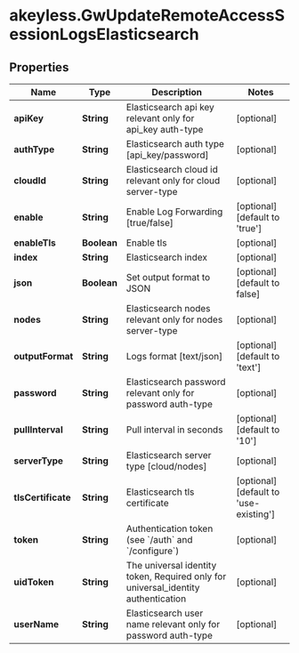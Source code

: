 # akeyless.GwUpdateRemoteAccessSessionLogsElasticsearch

## Properties

Name | Type | Description | Notes
------------ | ------------- | ------------- | -------------
**apiKey** | **String** | Elasticsearch api key relevant only for api_key auth-type | [optional] 
**authType** | **String** | Elasticsearch auth type [api_key/password] | [optional] 
**cloudId** | **String** | Elasticsearch cloud id relevant only for cloud server-type | [optional] 
**enable** | **String** | Enable Log Forwarding [true/false] | [optional] [default to &#39;true&#39;]
**enableTls** | **Boolean** | Enable tls | [optional] 
**index** | **String** | Elasticsearch index | [optional] 
**json** | **Boolean** | Set output format to JSON | [optional] [default to false]
**nodes** | **String** | Elasticsearch nodes relevant only for nodes server-type | [optional] 
**outputFormat** | **String** | Logs format [text/json] | [optional] [default to &#39;text&#39;]
**password** | **String** | Elasticsearch password relevant only for password auth-type | [optional] 
**pullInterval** | **String** | Pull interval in seconds | [optional] [default to &#39;10&#39;]
**serverType** | **String** | Elasticsearch server type [cloud/nodes] | [optional] 
**tlsCertificate** | **String** | Elasticsearch tls certificate | [optional] [default to &#39;use-existing&#39;]
**token** | **String** | Authentication token (see &#x60;/auth&#x60; and &#x60;/configure&#x60;) | [optional] 
**uidToken** | **String** | The universal identity token, Required only for universal_identity authentication | [optional] 
**userName** | **String** | Elasticsearch user name relevant only for password auth-type | [optional] 


